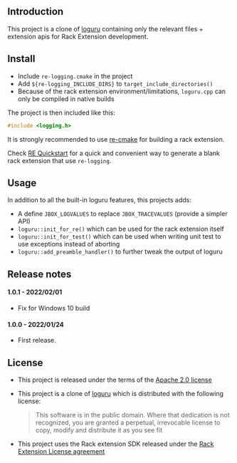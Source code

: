 Introduction
------------

This project is a clone of [loguru](https://github.com/emilk/loguru) containing only the relevant files + extension
apis for Rack Extension development.

Install
-------

* Include `re-logging.cmake` in the project
* Add `${re-logging_INCLUDE_DIRS}` to `target_include_directories()`
* Because of the rack extension environment/limitations, `loguru.cpp` can only be compiled in native builds

The project is then included like this:

```cpp
#include <logging.h>
```

It is strongly recommended to use [re-cmake](https://github.com/pongasoft/re-cmake) for building a rack extension.

Check [RE Quickstart](https://pongasoft.com/re-quickstart/index.html) for a quick and convenient way to generate a blank rack extension that use `re-logging`.

Usage
-----

In addition to all the built-in loguru features, this projects adds:

* A define `JBOX_LOGVALUES` to replace `JBOX_TRACEVALUES` (provide a simpler API)
* `loguru::init_for_re()` which can be used for the rack extension itself
* `loguru::init_for_test()` which can be used when writing unit test to use exceptions instead of aborting
* `loguru::add_preamble_handler()` to further tweak the output of loguru

Release notes
-------------

#### 1.0.1 - 2022/02/01

- Fix for Windows 10 build

#### 1.0.0 - 2022/01/24

- First release.

License
-------

- This project is released under the terms of the [Apache 2.0 license](LICENSE.txt)

- This project is a clone of [loguru](https://github.com/emilk/loguru) which is distributed with the following license:
  > This software is in the public domain. Where that dedication is not recognized, you are granted a perpetual, irrevocable license to copy, modify and distribute it as you see fit

- This project uses the Rack extension SDK released under the [Rack Extension License agreement](RE_License.txt)
